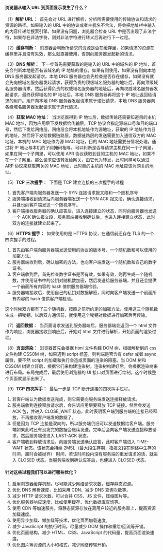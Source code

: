 <!--
 * @Author: Shu Binqi
 * @Date: 2023-03-02 08:43:36
 * @LastEditors: Shu Binqi
 * @LastEditTime: 2023-03-02 09:08:42
 * @Description: 八股文：浏览器从输入 URL 到页面显示发生了什么？
 * @Version: 1.0.0
 * @FilePath: \interviewQuestions\八股文\浏览器从输入URL到页面显示发生了什么.md
-->

#### 浏览器从输入 URL 到页面显示发生了什么？

（1）**解析 URL：**  首先会对 URL 进行解析，分析所需要使用的传输协议和请求的资源的路径。如果输入的 URL 中的协议或者主机名不合法，将会把地址栏中输入的内容传递给搜索引擎。如果没有问题，浏览器会检查 URL 中是否出现了非法字符，如果存在非法字符，则对非法字符进行转义后再进行下一过程。

（2）**缓存判断：**  浏览器会判断所请求的资源是否在缓存里，如果请求的资源在缓存里并且没有失效，那么就直接使用，否则向服务器发起新的请求。

（3）**DNS 解析：**  下一步首先需要获取的是输入的 URL 中的域名的 IP 地址，首先会判断本地是否有该域名的 IP 地址的缓存，如果有则使用，如果没有则向本地 DNS 服务器发起请求。本地 DNS 服务器也会先检查是否存在缓存，如果没有就会先向根域名服务器发起请求，获得负责的顶级域名服务器的地址后，再向顶级域名服务器请求，然后获得负责的权威域名服务器的地址后，再向权威域名服务器发起请求，最终获得域名的 IP 地址后，本地 DNS 服务器再将这个 IP 地址返回给请求的用户。用户向本地 DNS 服务器发起请求属于递归请求，本地 DNS 服务器向各级域名服务器发起请求属于迭代请求。

（4）**获取 MAC 地址：**  当浏览器得到 IP 地址后，数据传输还需要知道目的主机 MAC 地址，因为应用层下发数据给传输层，TCP 协议会指定源端口号和目的端口号，然后下发给网络层。网络层会将本机地址作为源地址，获取的 IP 地址作为目的地址。然后将下发给数据链路层，数据链路层的发送需要加入通信双方的 MAC 地址，本机的 MAC 地址作为源 MAC 地址，目的 MAC 地址需要分情况处理。通过将 IP 地址与本机的子网掩码相与，可以判断是否与请求主机在同一个子网里，如果在同一个子网里，可以使用 APR 协议获取到目的主机的 MAC 地址，如果不在一个子网里，那么请求应该转发给网关，由它代为转发，此时同样可以通过 ARP 协议来获取网关的 MAC 地址，此时目的主机的 MAC 地址应该为网关的地址。

（5）**TCP 三次握手：**  下面是 TCP 建立连接的三次握手的过程

1.  首先客户端向服务器发送一个 SYN 连接请求报文段和一个随机序号
1.  服务端接收到请求后向服务器端发送一个 SYN ACK 报文段，确认连接请求，并且也向客户端发送一个随机序号。
1.  客户端接收服务器的确认应答后，进入连接建立的状态，同时向服务器也发送一个 ACK 确认报文段，服务器端接收到确认后，也进入连接建立状态，此时双方的连接就建立起来了。

（6）**HTTPS 握手：**  如果使用的是 HTTPS 协议，在通信前还存在 TLS 的一个四次握手的过程。

1.  首先由客户端向服务器端发送使用的协议的版本号、一个随机数和可以使用的加密方法。
1.  服务器端收到后，确认加密的方法，也向客户端发送一个随机数和自己的数字证书。
1.  客户端收到后，首先检查数字证书是否有效，如果有效，则再生成一个随机数，并使用证书中的公钥对随机数加密，然后发送给服务器端，并且还会提供一个前面所有内容的 hash 值供服务器端检验。
1.  服务器端接收后，使用自己的私钥对数据解密，同时向客户端发送一个前面所有内容的 hash 值供客户端检验。

这个时候双方都有了三个随机数，按照之前所约定的加密方法，使用这三个随机数生成一把秘钥，以后双方通信前，就使用这个秘钥对数据进行加密后再传输。

（7）**返回数据：**  当页面请求发送到服务器端后，服务器端会返回一个 html 文件作为响应，浏览器接收到响应后，开始对 html 文件进行解析，开始页面的渲染过程。

（8）**页面渲染：**  浏览器首先会根据 html 文件构建 DOM 树，根据解析到的 css 文件构建 CSSOM 树，如果遇到 script 标签，则判端是否含有 defer 或者 async 属性，要不然 script 的加载和执行会造成页面的渲染的阻塞。当 DOM 树和 CSSOM 树建立好后，根据它们来构建渲染树。渲染树构建好后，会根据渲染树来进行布局。布局完成后，最后使用浏览器的 UI 接口对页面进行绘制。这个时候整个页面就显示出来了。

（9）**TCP 四次挥手：**  最后一步是 TCP 断开连接的四次挥手过程。

1.  若客户端认为数据发送完成，则它需要向服务端发送连接释放请求。
1.  服务端收到连接释放请求后，会告诉应用层要释放 TCP 链接。然后会发送 ACK 包，并进入 CLOSE_WAIT 状态，此时表明客户端到服务端的连接已经释放，不再接收客户端发的数据了。
1.  但是因为 TCP 连接是双向的，所以服务端仍旧可以发送数据给客户端。服务端如果此时还有没发完的数据会继续发送，完毕后会向客户端发送连接释放请求，然后服务端便进入 LAST-ACK 状态。
1.  客户端收到释放请求后，向服务端发送确认应答，此时客户端进入 TIME-WAIT 状态。该状态会持续 2MSL（最大段生存期，指报文段在网络中生存的时间，超时会被抛弃） 时间，若该时间段内没有服务端的重发请求的话，就进入 CLOSED 状态。当服务端收到确认应答后，也便进入 CLOSED 状态。

#### 针对这些过程我们可以进行哪些优化？

1. 启用浏览器缓存机制，尽可能减少网络请求次数，缓存静态资源。
1. 优化 DNS 解析速度，比如采用 CDN、减少 DNS 查询次数等。
1. 减少 HTTP 请求次数，可以合并 CSS、JS 文件，压缩图片等。
1. 优化服务器响应速度，比如使用缓存、优化数据库查询等。
1. 使用 CDN 等加速服务，将静态资源存放在离用户较近的服务器上，提高资源加载速度。
1. 使用异步加载、懒加载等技术，优化页面加载速度。
1. 减少 JavaScript 的执行时间，尽量减少 DOM 操作和重绘/回流等开销。
1. 优化页面结构，减少 HTML、CSS、JavaScript 的代码量，提高页面渲染速度。
1. 优化图片等资源的大小和格式，减少网络传输开销。

